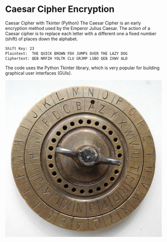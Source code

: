 # Caesar Cipher Encryption

Caesar Cipher with Tkinter (Python)
The Caesar Cipher is an early encryption method used by the Emperor Julius Caesar. The action of a Caesar cipher is to replace each letter with a different one a fixed number (shift) of places down the alphabet.

```
Shift Key: 23
Plaintext:  THE QUICK BROWN FOX JUMPS OVER THE LAZY DOG
Ciphertext: QEB NRFZH YOLTK CLU GRJMP LSBO QEB IXWV ALD
```

The code uses the Python Tkinter library, which is very popular for building graphical user interfaces (GUIs). 

![Caesar Cipher](https://github.com/gmehmeti/Caesar-Cipher/blob/main/CipherDisk.jpg?raw=true)

